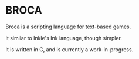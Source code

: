 
# BROCA

Broca is a scripting language for text-based games.

It similar to Inkle's Ink language, though simpler.

It is written in C, and is currently a work-in-progress.

